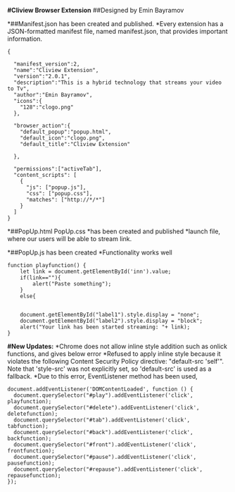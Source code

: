 **#Cliview Browser Extension**
##Designed by Emin Bayramov

*##Manifest.json has been created and published. 
	*Every extension has a JSON-formatted manifest file, named manifest.json, that provides important information.
```
{
  
  "manifest_version":2,
  "name":"Cliview Extension",
  "version":"2.0.1",
  "description":"This is a hybrid technology that streams your video to Tv",
  "author":"Emin Bayramov",
  "icons":{
    "128":"clogo.png"
  },
  
  "browser_action":{
    "default_popup":"popup.html",
    "default_icon":"clogo.png",
    "default_title":"Cliview Extension"

  },
  
  "permissions":["activeTab"],
  "content_scripts": [
    {
      "js": ["popup.js"],
      "css": ["popup.css"],
      "matches": ["http://*/*"] 
    }
  ]
}

```

*##PopUp.html PopUp.css 
	*has been created and published
	*launch file, where our users will be able to stream link.

*##PopUp.js has been created
	*Functionality works well
```
function playfunction() {
    let link = document.getElementById('inn').value;
    if(link==""){
        alert("Paste something");
    }
    else{


    document.getElementById("label1").style.display = "none";
    document.getElementById("label2").style.display = "block";
    alert("Your link has been started streaming: "+ link);
}
```

**#New Updates:**
	*Chrome does not allow inline style addition such as onlick functions, and gives below error
	*Refused to apply inline style because it violates the following Content Security Policy directive: "default-src 'self'". Note that 	'style-src' was not explicitly set, so 'default-src' is used as a fallback.
	*Due to this error, EventListener method has been used, 
```
document.addEventListener('DOMContentLoaded', function () {
  document.querySelector("#play").addEventListener('click', playfunction);
  document.querySelector("#delete").addEventListener('click', deletefunction);
  document.querySelector("#tab").addEventListener('click', tabfunction);
  document.querySelector("#back").addEventListener('click', backfunction);
  document.querySelector("#front").addEventListener('click', frontfunction);
  document.querySelector("#pause").addEventListener('click', pausefunction);
  document.querySelector("#repause").addEventListener('click', repausefunction);
});
```